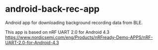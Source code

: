 android-back-rec-app
====================

Android app for downloading background recording data from BLE.

This app is based on nRF UART 2.0 for Android 4.3
https://www.nordicsemi.com/eng/Products/nRFready-Demo-APPS/nRF-UART-2.0-for-Android-4.3
